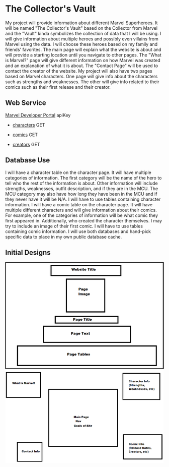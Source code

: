 The Collector's Vault
===========================

My project will provide information about different Marvel Superheroes. It will be named "The Collector's Vault" based on the Collector from Marvel and the "Vault" kinda symbolizes the collection of data that I will be using. I will give information about multiple heroes and possibly even villains from Marvel using the data. I will choose these heroes based on my family and friends' favorites. The main page will explain what the website is about and will provide a starting location until you navigate to other pages. 
The "What is Marvel?" page will give different information on how Marvel was created and an explanation of what it is about. The "Contact Page" will be used to contact the creator of the website. My project will also have two pages based on Marvel characters. One page will give info about the characters such as strengths and weaknesses. The other will give info related to their comics such as their first release and their creator.

Web Service
-----------

[Marvel Developer Portal](https://developer.marvel.com/) apiKey

* [characters](https://developer.marvel.com/docs#!/public/getCharacterIndividual_get_1) GET

* [comics](https://developer.marvel.com/docs#!/public/getComicsCharacterCollection_get_2) GET

* [creators](https://developer.marvel.com/docs#!/public/getCreatorIndividual_get_13) GET


Database Use
------------

I will have a character table on the character page. It will have multiple categories of information. The first category will be the name of the hero to tell who the rest of the information is about. Other information will include strengths, weaknesses, outfit description, and if they are in the MCU. The MCU category may also have how long they have been in the MCU and if they never have it will be N/A. I will have to use tables containing character information.
I will have a comic table on the character page. It will have multiple different characters and will give information about their comics. For example, one of the categories of information will be what comic they first appeared in. Additionally, who created the character themselves. I may try to include an image of their first comic. I will have to use tables containing comic information. I will use both databases and hand-pick specific data to place in my own public database cache.

Initial Designs
---------------

![Sample Layout](./SampleLayout.png)
![SiteMap](./SiteMap.png)



